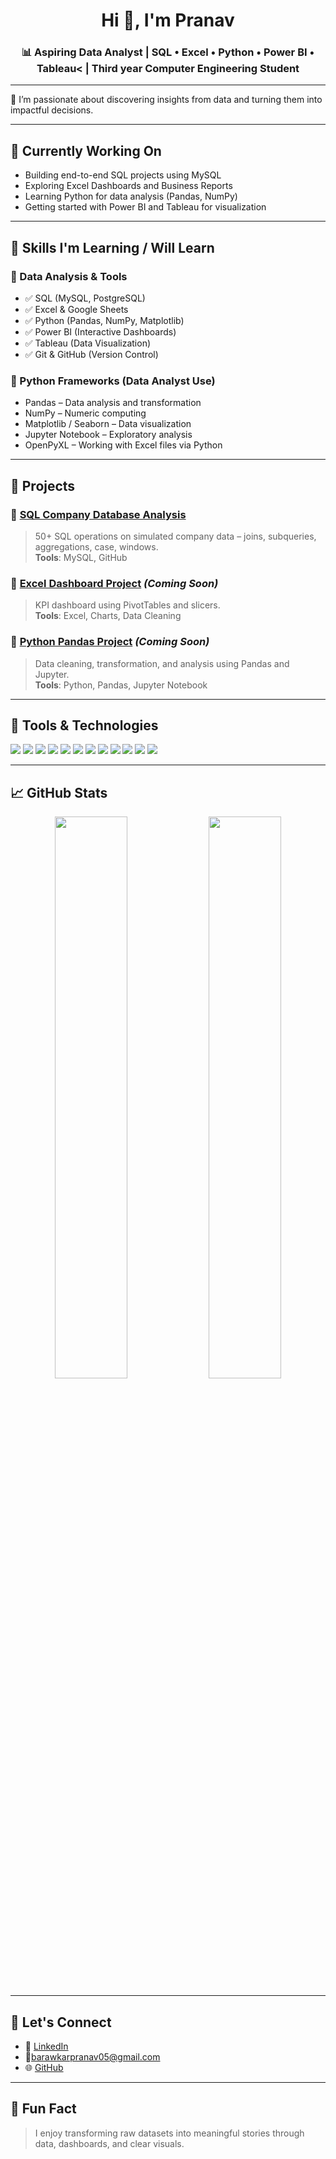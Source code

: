 <h1 align="center">Hi 👋, I'm Pranav</h1>
<h3 align="center">📊 Aspiring Data Analyst | SQL • Excel • Python • Power BI • Tableau< | Third year Computer Engineering Student</h3>

---

🎯 I’m passionate about discovering insights from data and turning them into impactful decisions.

---

## 🔭 Currently Working On
- Building end-to-end SQL projects using MySQL
- Exploring Excel Dashboards and Business Reports
- Learning Python for data analysis (Pandas, NumPy)
- Getting started with Power BI and Tableau for visualization

---

## 🌱 Skills I'm Learning / Will Learn

### 🧠 Data Analysis & Tools
- ✅ SQL (MySQL, PostgreSQL)
- ✅ Excel & Google Sheets
- ✅ Python (Pandas, NumPy, Matplotlib)
- ✅ Power BI (Interactive Dashboards)
- ✅ Tableau (Data Visualization)
- ✅ Git & GitHub (Version Control)

### 🐍 Python Frameworks (Data Analyst Use)
- Pandas – Data analysis and transformation
- NumPy – Numeric computing
- Matplotlib / Seaborn – Data visualization
- Jupyter Notebook – Exploratory analysis
- OpenPyXL – Working with Excel files via Python

---

## 📂 Projects

### 📌 [SQL Company Database Analysis](https://github.com/yourusername/SQL-Company-Database-Analysis)
> 50+ SQL operations on simulated company data – joins, subqueries, aggregations, case, windows.  
> **Tools**: MySQL, GitHub

### 📌 [Excel Dashboard Project](https://github.com/yourusername/Excel-Dashboard-Project) *(Coming Soon)*
> KPI dashboard using PivotTables and slicers.  
> **Tools**: Excel, Charts, Data Cleaning

### 📌 [Python Pandas Project](https://github.com/yourusername/Pandas-Project) *(Coming Soon)*
> Data cleaning, transformation, and analysis using Pandas and Jupyter.  
> **Tools**: Python, Pandas, Jupyter Notebook

---

## 🧰 Tools & Technologies

<p align="left">
  <img src="https://img.shields.io/badge/SQL-00758F?style=for-the-badge&logo=postgresql&logoColor=white" />
  <img src="https://img.shields.io/badge/MySQL-4479A1?style=for-the-badge&logo=mysql&logoColor=white" />
  <img src="https://img.shields.io/badge/Excel-217346?style=for-the-badge&logo=microsoft-excel&logoColor=white" />
  <img src="https://img.shields.io/badge/Google%20Sheets-34A853?style=for-the-badge&logo=google-sheets&logoColor=white" />
  <img src="https://img.shields.io/badge/Python-3776AB?style=for-the-badge&logo=python&logoColor=white" />
  <img src="https://img.shields.io/badge/Pandas-150458?style=for-the-badge&logo=pandas&logoColor=white" />
  <img src="https://img.shields.io/badge/Numpy-013243?style=for-the-badge&logo=numpy&logoColor=white" />
  <img src="https://img.shields.io/badge/Jupyter-F37626?style=for-the-badge&logo=jupyter&logoColor=white" />
  <img src="https://img.shields.io/badge/Power%20BI-F2C811?style=for-the-badge&logo=powerbi&logoColor=black" />
  <img src="https://img.shields.io/badge/Tableau-E97627?style=for-the-badge&logo=tableau&logoColor=white" />
  <img src="https://img.shields.io/badge/Canva-00C4CC?style=for-the-badge&logo=canva&logoColor=white" />
  <img src="https://img.shields.io/badge/GitHub-181717?style=for-the-badge&logo=github&logoColor=white" />
</p>

---

## 📈 GitHub Stats

<p align="center">
  <img src="https://github-readme-stats.vercel.app/api?username=yourusername&show_icons=true&theme=radical" width="48%" />
  <img src="https://github-readme-stats.vercel.app/api/top-langs/?username=yourusername&layout=compact&theme=radical" width="48%" />
</p>

---

## 🔗 Let's Connect

- 💼 [LinkedIn](https://linkedin.com/in/yourprofile)  
- 📧barawkarpranav05@gmail.com
- 🌐 [GitHub](https://github.com/Pranav-web-hash)

---

## 🧠 Fun Fact

> I enjoy transforming raw datasets into meaningful stories through data, dashboards, and clear visuals.


